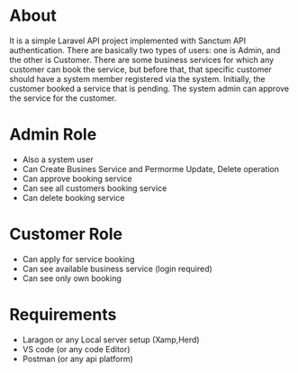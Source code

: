 

# About

It is a simple Laravel API project implemented with Sanctum API authentication. There are basically two types of users: one is Admin, and the other is Customer. There are some business services for which any customer can book the service, but before that, that specific customer should have a system member registered via the system. Initially, the customer booked a service that is pending. The system admin can approve the service for the customer.

# Admin Role

- Also a system user
- Can Create Busines Service and Permorme Update, Delete operation
- Can approve booking service
- Can see all customers booking service
- Can delete booking service

# Customer Role

- Can apply for service booking
- Can see available business service (login required)
- Can see only own booking

# Requirements

- Laragon or any Local server setup (Xamp,Herd)
- VS code (or any code Editor)
- Postman (or any api platform)

